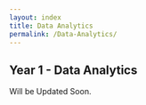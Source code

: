 ```yaml
---
layout: index
title: Data Analytics
permalink: /Data-Analytics/
---
```


## Year 1 - Data Analytics

Will be Updated Soon.